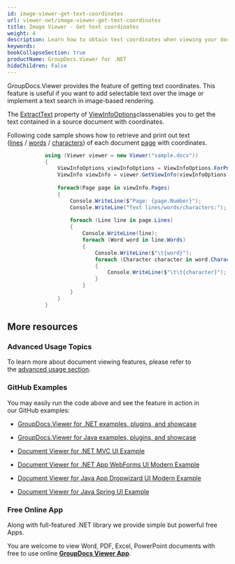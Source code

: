 ```yaml
---
id: image-viewer-get-text-coordinates
url: viewer-net/image-viewer-get-text-coordinates
title: Image Viewer - Get text coordinates
weight: 4
description: Learn how to obtain text coordinates when viewing your documents with Image Viewer by GroupDocs and place text over rendered document page image.
keywords: 
bookCollapseSection: true
productName: GroupDocs.Viewer for .NET
hideChildren: False
---
```

GroupDocs.Viewer provides the feature of getting text coordinates. This feature is useful if you want to add selectable text over the image or implement a text search in image-based rendering. 

The [ExtractText](https://apireference.groupdocs.com/net/viewer/groupdocs.viewer.options/viewinfooptions/properties/extracttext) property of [ViewInfoOptions](https://apireference.groupdocs.com/net/viewer/groupdocs.viewer.options/viewinfooptions)classenables you to get the text contained in a source document with coordinates.

Following code sample shows how to retrieve and print out text ([lines](https://apireference.groupdocs.com/net/viewer/groupdocs.viewer.results/page/properties/lines) / [words](https://apireference.groupdocs.com/net/viewer/groupdocs.viewer.results/line/properties/words) / [characters](https://apireference.groupdocs.com/net/viewer/groupdocs.viewer.results/word/properties/characters)) of each document [page](https://apireference.groupdocs.com/net/viewer/groupdocs.viewer.results/page) with coordinates.

```csharp
 			using (Viewer viewer = new Viewer("sample.docx"))
            {
                ViewInfoOptions viewInfoOptions = ViewInfoOptions.ForPngView(true);
                ViewInfo viewInfo = viewer.GetViewInfo(viewInfoOptions);
 
                foreach(Page page in viewInfo.Pages)
                {
                    Console.WriteLine($"Page: {page.Number}");
                    Console.WriteLine("Text lines/words/characters:");
                                        
                    foreach (Line line in page.Lines)
                    {
                        Console.WriteLine(line);
                        foreach (Word word in line.Words)
                        {
                            Console.WriteLine($"\t{word}");
                            foreach (Character character in word.Characters)
                            {
                                Console.WriteLine($"\t\t{character}");
                            }
                        }
                    }
                }
            }
```

## More resources

### Advanced Usage Topics

To learn more about document viewing features, please refer to the [advanced usage section](Advanced%2Busage.html).

### GitHub Examples

You may easily run the code above and see the feature in action in our GitHub examples:

*   [GroupDocs.Viewer for .NET examples, plugins, and showcase](https://github.com/groupdocs-viewer/GroupDocs.Viewer-for-.NET)
    
*   [GroupDocs.Viewer for Java examples, plugins, and showcase](https://github.com/groupdocs-viewer/GroupDocs.Viewer-for-Java)
    
*   [Document Viewer for .NET MVC UI Example](https://github.com/groupdocs-viewer/GroupDocs.Viewer-for-.NET-MVC) 
    
*   [Document Viewer for .NET App WebForms UI Modern Example](https://github.com/groupdocs-viewer/GroupDocs.Viewer-for-.NET-WebForms)
    
*   [Document Viewer for Java App Dropwizard UI Modern Example](https://github.com/groupdocs-viewer/GroupDocs.Viewer-for-Java-Dropwizard)
    
*   [Document Viewer for Java Spring UI Example](https://github.com/groupdocs-viewer/GroupDocs.Viewer-for-Java-Spring)
    

### Free Online App

Along with full-featured .NET library we provide simple but powerful free Apps.

You are welcome to view Word, PDF, Excel, PowerPoint documents with free to use online **[GroupDocs Viewer App](https://products.groupdocs.app/viewer)**.
